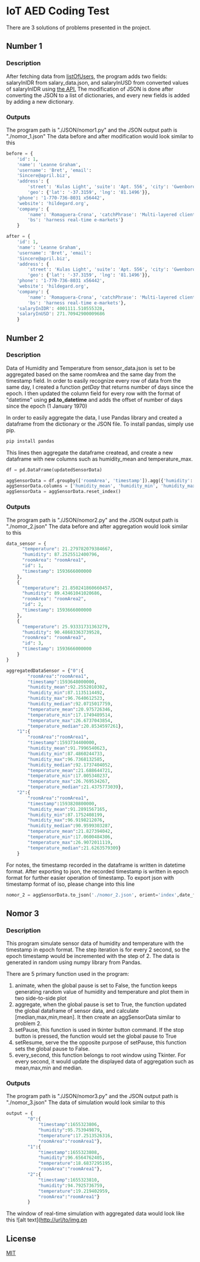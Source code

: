 # IoT AED Coding Test

There are 3 solutions of problems presented in the project.


## Number 1
### Description

After fetching data from [listOfUsers](http://jsonplaceholder.typicode.com/users), the program adds two fields: salaryInIDR from salary_data.json, and salaryInUSD from converted values of salaryInIDR using [the API.](https://free.currencyconverterapi.com)
The modification of JSON is done after converting the JSON to a list of dictionaries, and every new fields is added by adding a new dictionary.

### Outputs
The program path is "./JSON/nomor1.py" and the JSON output path is "./nomor_1.json"
The data before and after modification would look similar to this
```python
before = {
    'id': 1, 
    'name': 'Leanne Graham', 
    'username': 'Bret', 'email': 
    'Sincere@april.biz', 
    'address': {
        'street': 'Kulas Light', 'suite': 'Apt. 556', 'city': 'Gwenborough', 'zipcode': '92998-3874', 
        'geo': {'lat': '-37.3159', 'lng': '81.1496'}}, 
    'phone': '1-770-736-8031 x56442', 
    'website': 'hildegard.org', 
    'company': {
        'name': 'Romaguera-Crona', 'catchPhrase': 'Multi-layered client-server neural-net', 
        'bs': 'harness real-time e-markets'}
    }

after = {
    'id': 1, 
    'name': 'Leanne Graham', 
    'username': 'Bret', 'email': 
    'Sincere@april.biz', 
    'address': {
        'street': 'Kulas Light', 'suite': 'Apt. 556', 'city': 'Gwenborough', 'zipcode': '92998-3874', 
        'geo': {'lat': '-37.3159', 'lng': '81.1496'}}, 
    'phone': '1-770-736-8031 x56442', 
    'website': 'hildegard.org', 
    'company': {
        'name': 'Romaguera-Crona', 'catchPhrase': 'Multi-layered client-server neural-net', 
        'bs': 'harness real-time e-markets'}, 
    'salaryInIDR': 4001111.510555328, 
    'salaryInUSD': 271.70942900009686
    }


```




## Number 2
### Description
Data of Humidity and Temperature from sensor_data.json is set to be aggregated based on the same roomArea and the same day from the timestamp field. In order to easily recognize every row of data from the same day, I created a function *getDay* that returns number of days since the epoch. I then updated the column field for every row with the format of "datetime" using **pd.to_datetime** and adds the offset of number of days since the epoch (1 January 1970)

In order to easily aggregate the data, I use Pandas library and created a dataframe from the dictionary or the JSON file. To install pandas, simply use pip.
```bash
pip install pandas
```
This lines then aggregate the dataframe createad, and create a new dataframe with new columns such as humidity_mean and temperature_max.
```python
df = pd.DataFrame(updatedSensorData)

aggSensorData = df.groupby(['roomArea', 'timestamp']).agg({'humidity': ['mean', 'min', 'max','median'],'temperature':['mean', 'min', 'max','median']})
aggSensorData.columns = ['humidity_mean', 'humidity_min', 'humidity_max', 'humidity_median','temperature_mean', 'temperature_min', 'temperature_max', 'temperature_median']
aggSensorData = aggSensorData.reset_index()
```

### Outputs
The program path is "./JSON/nomor2.py" and the JSON output path is "./nomor_2.json" The data before and after aggregation would look similar to this

```python
data_sensor = {
      "temperature": 21.279782079384667,
      "humidity": 87.2525512400796,
      "roomArea": "roomArea1",
      "id": 1,
      "timestamp": 1593666000000
    },
    {
      "temperature": 21.850241860660457,
      "humidity": 89.43461041020686,
      "roomArea": "roomArea2",
      "id": 2,
      "timestamp": 1593666000000
    },
    {
      "temperature": 25.93331731363279,
      "humidity": 90.48683363739528,
      "roomArea": "roomArea3",
      "id": 3,
      "timestamp": 1593666000000
    }
}

aggregatedDataSensor = {"0":{
        "roomArea":"roomArea1",
        "timestamp":1593648000000,
        "humidity_mean":92.2552010302,
        "humidity_min":87.1135114492,
        "humidity_max":96.7640612523,
        "humidity_median":92.0715017759,
        "temperature_mean":20.975726346,
        "temperature_min":17.1749489514,
        "temperature_max":26.6737043854,
        "temperature_median":20.8534597261},
    "1":{
        "roomArea":"roomArea1",
        "timestamp":1593734400000,
        "humidity_mean":91.7996540623,
        "humidity_min":87.4860244733,
        "humidity_max":96.7368132585,
        "humidity_median":92.1737404052,
        "temperature_mean":21.688644721,
        "temperature_min":17.005340237,
        "temperature_max":26.769534267,
        "temperature_median":21.4375773039},
    "2":{
        "roomArea":"roomArea1",
        "timestamp":1593820800000,
        "humidity_mean":91.2891567165,
        "humidity_min":87.1752408199,
        "humidity_max":96.9198212076,
        "humidity_median":90.9599303287,
        "temperature_mean":21.827394042,
        "temperature_min":17.0600484306,
        "temperature_max":26.9072011119,
        "temperature_median":21.6263579309}
    }
```
For notes, the timestamp recorded in the dataframe is written in datetime format. After exporting to json, the recorded timestamp is written in epoch format for further easier operation of timestamp. To export json with timestamp format of iso, please change into this line
```python
nomor_2 = aggSensorData.to_json('./nomor_2.json', orient='index',date_format='iso)
```
## Nomor 3
### Description
This program simulate sensor data of humidity and temperature with the timestamp in epoch format. The step iteration is for every 2 second, so the epoch timestamp would be incremented with the step of 2. The data is generated in random using numpy library from Pandas. 

There are 5 primary function used in the program:

1. animate, when the global pause is set to False, the function keeps generating random value of humidity and temperature and plot them in two side-to-side plot
2. aggregate, when the global pause is set to True, the function updated the global dataframe of sensor data, and calculate [median,max,min,mean]. It then create an aggSensorData similar to problem 2.
3. setPause, this function is used in tkinter button command. If the stop button is pressed, the function would set the global pause to True
4. setResume, serve the the opposite purpose of setPause, this function sets the global pause to False.
5. every_second, this function belongs to root window using Tkinter. For every second, it would update the displayed data of aggregation such as mean,max,min and median.

### Outputs
The program path is "./JSON/nomor3.py" and the JSON output path is "./nomor_3.json" The data of simulation would look similar to this

```python
output = {
        "0":{
            "timestamp":1655323806,
            "humidity":95.753949879,
            "temperature":17.2513526316,
            "roomArea":"roomArea1"},
        "1":{
            "timestamp":1655323808,
            "humidity":96.6564762405,
            "temperature":18.6837295195,
            "roomArea":"roomArea1"},
        "2":{
            "timestamp":1655323810,
            "humidity":94.7925736759,
            "temperature":19.219402959,
            "roomArea":"roomArea1"}
        }  
```
The window of real-time simulation with aggregated data would look like this
![alt text]([http://url/to/img.pn](https://github.com/arifbintanga/myiotcodingtest/blob/main/nomor_3.jpg?raw=true)

## License
[MIT](https://choosealicense.com/licenses/mit/)
